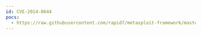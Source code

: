```yaml
---
id: CVE-2014-0644
pocs:
  - https://raw.githubusercontent.com/rapid7/metasploit-framework/master/modules/auxiliary/gather/emc_cta_xxe.rb
---
```

